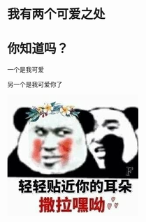 <!DOCTYPE html>
<html lang="en">
<head>
    <meta charset="UTF-8">
</head>
<body>
<h1>我有两个可爱之处</h1>
<h1>你知道吗？</h1>
<p>一个是我可爱</p>
<p>另一个是我可爱你了</p>
<img src="1.jpg">
</body>
</html>

